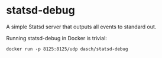 statsd-debug
============

A simple Statsd server that outputs all events to standard out.

Running statsd-debug in Docker is trivial:

    docker run -p 8125:8125/udp dasch/statsd-debug

